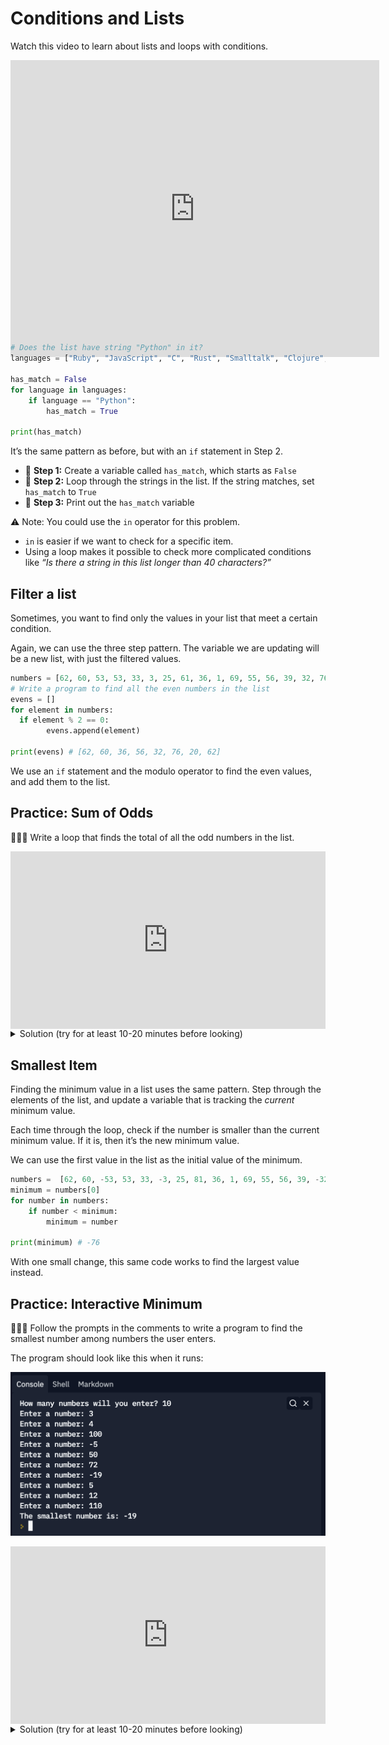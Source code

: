 # Conditions and Lists

<aside>

Watch this video to learn about lists and loops with conditions.

</aside>

<div style="position: relative; padding-bottom: 56.25%; height: 0;"><iframe width="590" height="475" src="https://edpuzzle.com/embed/assignments/6637fd317acfc54bfce198ef/watch" frameborder="0" allowfullscreen></iframe></div>


## Check if an item is in the list

Sometimes you want to find out if some item is in the list. You can use the same pattern as before, but with a different change to the variable in the loop body.

Here’s an example:

```python
# Does the list have string "Python" in it?
languages = ["Ruby", "JavaScript", "C", "Rust", "Smalltalk", "Clojure", "Python"]

has_match = False
for language in languages:
	if language == "Python":
		has_match = True

print(has_match)
```

It’s the same pattern as before, but with an `if` statement in Step 2.

- 🔑 **Step 1:** Create a variable called `has_match`, which starts as `False`
- 🔑 **Step 2:** Loop through the strings in the list. If the string matches, set `has_match` to `True`
- 🔑 **Step 3:** Print out the `has_match` variable

<aside>

⚠️ Note: You could use the `in` operator for this problem.

- `in` is easier if we want to check for a specific item.
- Using a loop makes it possible to check more complicated conditions like _“Is there a string in this list longer than 40 characters?”_

</aside>

## Filter a list

Sometimes, you want to find only the values in your list that meet a certain condition.

Again, we can use the three step pattern. The variable we are updating will be a new list, with just the filtered values.

```python
numbers = [62, 60, 53, 53, 33, 3, 25, 61, 36, 1, 69, 55, 56, 39, 32, 76, 20, 62, 47]
# Write a program to find all the even numbers in the list
evens = []
for element in numbers:
  if element % 2 == 0:
		evens.append(element)

print(evens) # [62, 60, 36, 56, 32, 76, 20, 62]
```

We use an `if` statement and the modulo operator to find the even values, and add them to the list.

## Practice: Sum of Odds

<aside>

👩🏿‍💻 Write a loop that finds the total of all the odd numbers in the list.

</aside>

<div style="position: relative; padding-bottom: 56.25%; height: 0;"><iframe src="https://replit.com/team/tk12-fpwp/W45-Sum-of-Odd-Numbers" frameborder="0" webkitallowfullscreen mozallowfullscreen allowfullscreen style="position: absolute; top: 0; left: 0; width: 100%; height: 100%;"></iframe></div>

<details>
<summary>Solution (try for at least 10-20 minutes before looking)</summary>

```python
numbers = [62, 60, 53, 53, 33, 3, 25, 61, 36, 1, 69, 55, 56, 39, 32, 76, 20, 62, 47]

total = 0
for n in numbers:
  if n % 2 == 1:
    total += n

print(total)
```

</details>

## Smallest Item

Finding the minimum value in a list uses the same pattern. Step through the elements of the list, and update a variable that is tracking the _current_ minimum value.

Each time through the loop, check if the number is smaller than the current minimum value. If it is, then it’s the new minimum value.

We can use the first value in the list as the initial value of the minimum.

```python
numbers =  [62, 60, -53, 53, 33, -3, 25, 81, 36, 1, 69, 55, 56, 39, -32, -76, 20, 62, 47]
minimum = numbers[0]
for number in numbers:
	if number < minimum:
		minimum = number

print(minimum) # -76
```

With one small change, this same code works to find the largest value instead.

## Practice: Interactive Minimum

<aside>

👩🏿‍💻 Follow the prompts in the comments to write a program to find the smallest number among numbers the user enters.

The program should look like this when it runs:

![enter.png](debugging-loops-and-lists/enter.png)

</aside>

<div style="position: relative; padding-bottom: 56.25%; height: 0;"><iframe src="https://replit.com/team/tk12-fpwp/W46-Interactive-Minimum" frameborder="0" webkitallowfullscreen mozallowfullscreen allowfullscreen style="position: absolute; top: 0; left: 0; width: 100%; height: 100%;"></iframe></div>

<details>
<summary>Solution (try for at least 10-20 minutes before looking)</summary>

```python
numbers = int(input("How many numbers will you enter? "))
i = 0
minimum = float('inf')

for i in range(numbers):
  x = int(input("Enter a number: "))
  # check whether x is smaller than minimum, and reassign minimum to it if so
  if x < minimum:
    minimum = x

print("The smallest number is:", minimum)
```

</details>
